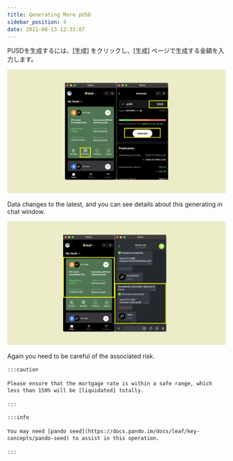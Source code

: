 ```yaml
---
title: Generating More pUSD
sidebar_position: 4
date: 2021-08-13 12:33:07
---
```


PUSDを生成するには、[生成] をクリックし、[生成] ページで生成する金額を入力します。

![](../assets/leaf-generate-p1.png)

Data changes to the latest, and you can see details about this generating in chat window.

![](../assets/leaf-generate-p2.png)


Again you need to be careful of the associated risk.

````mdx-code-block
:::caution

Please ensure that the mortgage rate is within a safe range, which less than 150% will be [liquidated] totally.

:::
````

````mdx-code-block
:::info

You may need [pando seed](https://docs.pando.im/docs/leaf/key-concepts/pando-seed) to assist in this operation.

:::
````
